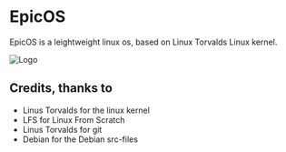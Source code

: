# EpicOS 
EpicOS is a leightweight linux os, based on Linux Torvalds Linux kernel.

![Logo](https://media.discordapp.net/attachments/774545433221267466/1204481169719169145/EpicOS_1.png?ex=65d4e381&is=65c26e81&hm=fa5e50cc264a07de6d8dfaec3f9584aa8ddbbaa4c67c2a19dd736c932e73e277&=&format=webp&quality=lossless&width=740&height=302)


## Credits, thanks to
- Linus Torvalds for the linux kernel
- LFS for Linux From Scratch
- Linus Torvalds for git
- Debian for the Debian src-files
